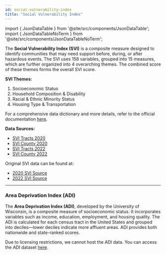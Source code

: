 ```yaml
---
id: social-vulnerability-index
title: "Social Vulnerability Index"
---
```


import { JsonDataTable } from '@site/src/components/JsonDataTable';
import { JsonDataTableNoTerm } from '@site/src/components/JsonDataTableNoTerm';

 The **Social Vulnerability Index (SVI)** is a composite measure designed to identify communities that may need support before, during, or after hazardous events. The SVI uses 158 variables, grouped into 15 measures, which are further organized into 4 overarching themes. The combined score of these themes forms the overall SVI score.

**SVI Themes:**
1. Socioeconomic Status
2. Household Composition & Disability
3. Racial & Ethnic Minority Status
4. Housing Type & Transportation

For a comprehensive data dictionary and more details, refer to the official documentation [here](https://www.atsdr.cdc.gov/place-health/php/svi/index.html).

**Data Sources:**
- [SVI Tracts 2020](https://tuva-public-resources.s3.amazonaws.com/reference-data/SVI/SVI_2020_US.zip)
- [SVI County 2020](https://tuva-public-resources.s3.amazonaws.com/reference-data/SVI/SVI_2020_US_county.zip)
- [SVI Tracts 2022](https://tuva-public-resources.s3.amazonaws.com/reference-data/SVI/SVI_2022_US.zip)
- [SVI County 2022](https://tuva-public-resources.s3.amazonaws.com/reference-data/SVI/SVI_2022_US_county.zip)

Original SVI data can be found at:
- [2020 SVI Source](https://github.com/ngladish/SEPI/tree/main/SVI/2020)
- [2022 SVI Source](https://github.com/ngladish/SEPI/tree/main/SVI/2022)

---

### Area Deprivation Index (ADI)

The **Area Deprivation Index (ADI)**, developed by the University of Wisconsin, is a composite measure of socioeconomic status. It incorporates variables such as income, education, employment, and housing quality. The ADI is calculated for each census tract in the United States and grouped into deciles—lower deciles indicate more affluent areas. ADI provides both nationwide and state-ranked scores.

Due to licensing restrictions, we cannot host the ADI data. You can access the ADI dataset [here](https://www.neighborhoodatlas.medicine.wisc.edu/).


